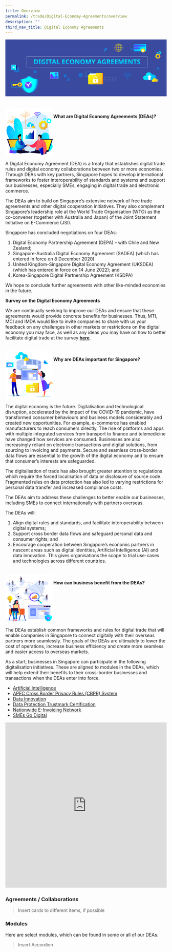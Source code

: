 ```yaml
---
title: Overview
permalink: /trade/Digital-Economy-Agreements/overview
description: ""
third_nav_title: Digital Economy Agreements
---
```

![DEA Banner](/images/Trade/Digital%20Economy%20Agreements/DEA%20_Banner.png)

<div style="border-bottom: hidden; overflow: hidden">
<h4><img src="/images/Trade/Digital%20Economy%20Agreements/DEA%20_WhatDEA.png" alt="What are DEAs" style="float:left;width:150px;height:150px;"><br>What are Digital Economy Agreements (DEAs)?</h4>
</div>

A Digital Economy Agreement (DEA) is a treaty that establishes digital trade rules and digital economy collaborations between two or more economies. Through DEAs with key partners, Singapore hopes to develop international frameworks to foster interoperability of standards and systems and support our businesses, especially SMEs, engaging in digital trade and electronic commerce.

The DEAs aim to build on Singapore’s extensive network of free trade agreements and other digital cooperation initiatives. They also complement Singapore’s leadership role at the World Trade Organisation (WTO) as the co-convener (together with Australia and Japan) of the Joint Statement Initiative on E-Commerce (JSI).

Singapore has concluded negotiations on four DEAs:
<ol type="1">
	<li>Digital Economy Partnership Agreement (DEPA) – with Chile and New Zealand;</li>
 <li>Singapore-Australia Digital Economy Agreement (SADEA) (which has entered in force on 8 December 2020)</li>
 <li>United Kingdom-Singapore Digital Economy Agreement (UKSDEA) (which has entered in force on 14 June 2022); and</li>
	<li>Korea-Singapore Digital Partnership Agreement (KSDPA)</li>
</ol>

We hope to conclude further agreements with other like-minded economies in the future.  

**Survey on the Digital Economy Agreements**

We are continually seeking to improve our DEAs and ensure that these agreements would provide concrete benefits for businesses. Thus, MTI, MCI and IMDA would like to invite companies to share with us your feedback on any challenges in other markets or restrictions on the digital economy you may face, as well as any ideas you may have on how to better facilitate digital trade at the survey **[here](https://form.gov.sg/#!/6073b54f78026f0011c459a3)**.

<div style="border-bottom: hidden; overflow: hidden">
<h4><img src="/images/Trade/Digital%20Economy%20Agreements/DEA%20_WhyDEA.png" alt="What are DEAs" style="float:left;width:150px;height:150px"><br>Why are DEAs important for Singapore?</h4>
</div>

The digital economy is the future. Digitalisation and technological disruption, accelerated by the impact of the COVID-19 pandemic, have transformed consumer behaviours and business models considerably and created new opportunities. For example, e-commerce has enabled manufacturers to reach consumers directly. The rise of platforms and apps with multiple integrated services from transport to finance and telemedicine have changed how services are consumed. Businesses are also increasingly reliant on electronic transactions and digital solutions, from sourcing to invoicing and payments. Secure and seamless cross-border data flows are essential to the growth of the digital economy and to ensure that consumer’s interests are safeguarded.

The digitalisation of trade has also brought greater attention to regulations which require the forced localisation of data or disclosure of source code. Fragmented rules on data protection has also led to varying restrictions for personal data transfer and increased compliance costs. 

The DEAs aim to address these challenges to better enable our businesses, including SMEs to connect internationally with partners overseas.

The DEAs will:
<ol type="1">
	<li>Align digital rules and standards, and facilitate interoperability between digital systems;</li>
	<li>Support cross border data flows and safeguard personal data and consumer rights; and</li>
 <li>Encourage cooperation between Singapore’s economic partners in nascent areas such as digital identities, Artificial Intelligence (AI) and data innovation. This gives organisations the scope to trial use-cases and technologies across different countries.</li>
</ol>

<div style="border-bottom: hidden; overflow: hidden">
<h4><img src="/images/Trade/Digital%20Economy%20Agreements/DEA%20_HowDEA.png" alt="What are DEAs" style="float:left;width:150px;height:150px"><br>How can business benefit from the DEAs?</h4>
</div>

The DEAs establish common frameworks and rules for digital trade that will enable companies in Singapore to connect digitally with their overseas partners more seamlessly. The goals of the DEAs are ultimately to lower the cost of operations, increase business efficiency and create more seamless and easier access to overseas markets.

As a start, businesses in Singapore can participate in the following digitalisation initiatives. These are aligned to modules in the DEAs, which will help extend their benefits to their cross-border businesses and transactions when the DEAs enter into force.

*   [Artificial Intelligence](http://www.imda.gov.sg/AI)
*   [APEC Cross Border Privacy Rules (CBPR) System](https://www.imda.gov.sg/programme-listing/cross-border-privacy-rules-certification)
*   [Data Innovation](https://www.imda.gov.sg/programme-listing/data-collaborative-programme)[](https://www.imda.gov.sg/programme-listing/data-protection-trustmark-certification)
*   [Data Protection Trustmark Certification](https://www.imda.gov.sg/programme-listing/data-protection-trustmark-certification)
*   [Nationwide E-Invoicing Network](https://www.imda.gov.sg/programme-listing/nationwide-e-invoicing-framework)
*   [SMEs Go Digital](https://www.imda.gov.sg/SMEsGoDigital)

<div>
<iframe width="100%" frameborder="0" height="515" src="https://www.youtube.com/embed/AeSEpUk7gBY" title="Digital Economy Agreement (DEA) Video" frameborder="0" allow="accelerometer; autoplay; clipboard-write; encrypted-media; gyroscope; picture-in-picture" allowfullscreen></iframe>
</div>

### Agreements / Collaborations

> Insert cards to different items, if possible

### Modules
Here are select modules, which can be found in some or all of our DEAs.

> Insert Accordion